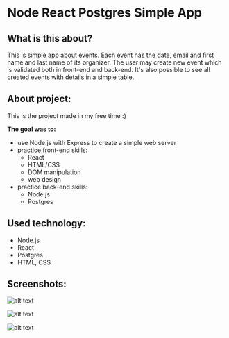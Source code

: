 # Node React Postgres Simple App

## What is this about?
This is simple app about events. Each event has the date, email and first name and last name of its organizer. The user may create new event which is validated both in front-end and back-end. It's also possible to see all created events with details in a simple table.

## About project:
This is the project made in my free time :)<br/>

**The goal was to:** 
* use Node.js with Express to create a simple web server
* practice front-end skills: 
  * React
  * HTML/CSS
  * DOM manipulation
  * web design
* practice back-end skills:
  * Node.js
  * Postgres
  
## Used technology:
* Node.js
* React
* Postgres
* HTML, CSS

## Screenshots:
![alt text](https://github.com/KacperMitkowski/Node_React_Simple_APP/blob/master/screenshots/1.png)

![alt text](https://github.com/KacperMitkowski/Node_React_Simple_APP/blob/master/screenshots/2.png)

![alt text](https://github.com/KacperMitkowski/Node_React_Simple_APP/blob/master/screenshots/3.png)
